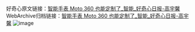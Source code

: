 好奇心原文链接：[智能手表 Moto 360 也能定制了_智能_好奇心日报-高宇馨](https://www.qdaily.com/articles/6900.html)
WebArchive归档链接：[智能手表 Moto 360 也能定制了_智能_好奇心日报-高宇馨](http://web.archive.org/web/20190623171501/https://www.qdaily.com/articles/6900.html)
![image](http://ww3.sinaimg.cn/large/007d5XDply1g3wbae0u28j30u02qb1kx)